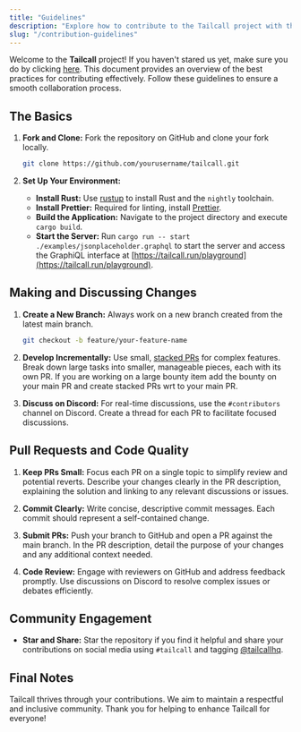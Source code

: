 ```yaml
---
title: "Guidelines"
description: "Explore how to contribute to the Tailcall project with this SEO-optimized guide. Learn the best practices for collaborating effectively, from forking and setting up your environment with tools like Rust and Prettier, to making incremental changes and engaging in community discussions. This document outlines key steps like creating new branches, submitting pull requests, and ensuring high code quality. Whether you're discussing on Discord or pushing changes, these guidelines ensure a smooth process. Perfect for developers looking to contribute to a thriving, respectful, and inclusive community. Join and enhance the Tailcall project today!"
slug: "/contribution-guidelines"
---
```


Welcome to the **Tailcall** project! If you haven't stared us yet, make sure you do by clicking [here](https://github.com/tailcallhq/tailcall).
This document provides an overview of the best practices for contributing effectively. Follow these guidelines to ensure a smooth collaboration process.

## The Basics

1. **Fork and Clone:** Fork the repository on GitHub and clone your fork locally.

   ```bash
   git clone https://github.com/yourusername/tailcall.git
   ```

2. **Set Up Your Environment:**
   - **Install Rust:** Use [rustup](https://rustup.rs/) to install Rust and the `nightly` toolchain.
   - **Install Prettier:** Required for linting, install [Prettier](https://prettier.io/).
   - **Build the Application:** Navigate to the project directory and execute `cargo build`.
   - **Start the Server:** Run `cargo run -- start ./examples/jsonplaceholder.graphql` to start the server and access the GraphiQL interface at [https://tailcall.run/playground](https://tailcall.run/playground).

## Making and Discussing Changes

1. **Create a New Branch:** Always work on a new branch created from the latest main branch.

   ```bash
   git checkout -b feature/your-feature-name
   ```

2. **Develop Incrementally:** Use small, [stacked PRs](https://benjamincongdon.me/blog/2022/07/17/In-Praise-of-Stacked-PRs/) for complex features. Break down large tasks into smaller, manageable pieces, each with its own PR. If you are working on a large bounty item add the bounty on your main PR and create stacked PRs wrt to your main PR.

3. **Discuss on Discord:** For real-time discussions, use the `#contributors` channel on Discord. Create a thread for each PR to facilitate focused discussions.

## Pull Requests and Code Quality

1. **Keep PRs Small:** Focus each PR on a single topic to simplify review and potential reverts. Describe your changes clearly in the PR description, explaining the solution and linking to any relevant discussions or issues.

2. **Commit Clearly:** Write concise, descriptive commit messages. Each commit should represent a self-contained change.

3. **Submit PRs:** Push your branch to GitHub and open a PR against the main branch. In the PR description, detail the purpose of your changes and any additional context needed.

4. **Code Review:** Engage with reviewers on GitHub and address feedback promptly. Use discussions on Discord to resolve complex issues or debates efficiently.

## Community Engagement

- **Star and Share:** Star the repository if you find it helpful and share your contributions on social media using `#tailcall` and tagging [@tailcallhq](https://twitter.com/tailcallhq).

## Final Notes

Tailcall thrives through your contributions. We aim to maintain a respectful and inclusive community. Thank you for helping to enhance Tailcall for everyone!
